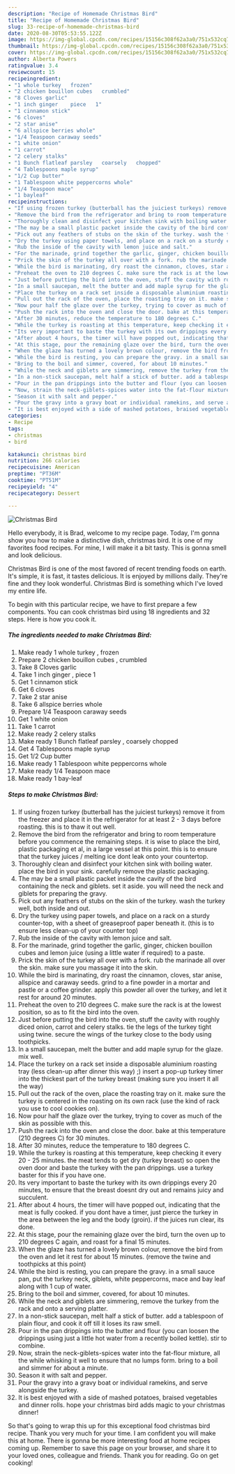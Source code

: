 ```yaml
---
description: "Recipe of Homemade Christmas Bird"
title: "Recipe of Homemade Christmas Bird"
slug: 33-recipe-of-homemade-christmas-bird
date: 2020-08-30T05:53:55.122Z
image: https://img-global.cpcdn.com/recipes/15156c308f62a3a0/751x532cq70/christmas-bird-recipe-main-photo.jpg
thumbnail: https://img-global.cpcdn.com/recipes/15156c308f62a3a0/751x532cq70/christmas-bird-recipe-main-photo.jpg
cover: https://img-global.cpcdn.com/recipes/15156c308f62a3a0/751x532cq70/christmas-bird-recipe-main-photo.jpg
author: Alberta Powers
ratingvalue: 3.4
reviewcount: 15
recipeingredient:
- "1 whole turkey   frozen"
- "2 chicken bouillon cubes   crumbled"
- "8 Cloves garlic"
- "1 inch ginger    piece   1"
- "1 cinnamon stick"
- "6 cloves"
- "2 star anise"
- "6 allspice berries whole"
- "1/4 Teaspoon caraway seeds"
- "1 white onion"
- "1 carrot"
- "2 celery stalks"
- "1 Bunch flatleaf parsley   coarsely   chopped"
- "4 Tablespoons maple syrup"
- "1/2 Cup butter"
- "1 Tablespoon white peppercorns whole"
- "1/4 Teaspoon mace"
- "1 bayleaf"
recipeinstructions:
- "If using frozen turkey (butterball has the juiciest turkeys) remove it from the freezer and place it in the refrigerator for at least 2 - 3 days before roasting. this is to thaw it out well."
- "Remove the bird from the refrigerator and bring to room temperature before you commence the remaining steps. it is wise to place the bird, plastic packaging et al, in a large vessel at this point. this is to ensure that the turkey juices / melting ice dont leak onto your countertop."
- "Thoroughly clean and disinfect your kitchen sink with boiling water. place the bird in your sink. carefully remove the plastic packaging."
- "The may be a small plastic packet inside the cavity of the bird containing the neck and giblets. set it aside. you will need the neck and giblets for preparing the gravy."
- "Pick out any feathers of stubs on the skin of the turkey. wash the turkey well, both inside and out."
- "Dry the turkey using paper towels, and place on a rack on a sturdy counter-top, with a sheet of greaseproof paper beneath it. (this is to ensure less clean-up of your counter top)"
- "Rub the inside of the cavity with lemon juice and salt."
- "For the marinade, grind together the garlic, ginger, chicken bouillon cubes and lemon juice (using a little water if required) to a paste."
- "Prick the skin of the turkey all over with a fork. rub the marinade all over the skin. make sure you massage it into the skin."
- "While the bird is marinating, dry roast the cinnamon, cloves, star anise, allspice and caraway seeds. grind to a fine powder in a mortar and pastle or a coffee grinder. apply this powder all over the turkey, and let it rest for around 20 minutes."
- "Preheat the oven to 210 degrees C. make sure the rack is at the lowest position, so as to fit the bird into the oven."
- "Just before putting the bird into the oven, stuff the cavity with roughly diced onion, carrot and celery stalks. tie the legs of the turkey tight using twine. secure the wings of the turkey close to the body using toothpicks."
- "In a small saucepan, melt the butter and add maple syrup for the glaze. mix well."
- "Place the turkey on a rack set inside a disposable aluminium roasting tray (less clean-up after dinner this way) ;) insert a pop-up turkey timer into the thickest part of the turkey breast (making sure you insert it all the way)"
- "Pull out the rack of the oven, place the roasting tray on it. make sure the turkey is centered in the roasting on its own rack (use the kind of rack you use to cool cookies on)."
- "Now pour half the glaze over the turkey, trying to cover as much of the skin as possible with this."
- "Push the rack into the oven and close the door. bake at this temperature (210 degrees C) for 30 minutes."
- "After 30 minutes, reduce the temperature to 180 degrees C."
- "While the turkey is roasting at this temperature, keep checking it every 20 - 25 minutes. the meat tends to get dry (turkey breast) so open the oven door and baste the turkey with the pan drippings. use a turkey baster for this if you have one."
- "Its very important to baste the turkey with its own drippings every 20 minutes, to ensure that the breast doesnt dry out and remains juicy and succulent."
- "After about 4 hours, the timer will have popped out, indicating that the meat is fully cooked. if you dont have a timer, just pierce the turkey in the area between the leg and the body (groin). if the juices run clear, its done."
- "At this stage, pour the remaining glaze over the bird, turn the oven up to 210 degrees C again, and roast for a final 15 minutes."
- "When the glaze has turned a lovely brown colour, remove the bird from the oven and let it rest for about 15 minutes. (remove the twine and toothpicks at this point)"
- "While the bird is resting, you can prepare the gravy. in a small sauce pan, put the turkey neck, giblets, white peppercorns, mace and bay leaf along with 1 cup of water."
- "Bring to the boil and simmer, covered, for about 10 minutes."
- "While the neck and giblets are simmering, remove the turkey from the rack and onto a serving platter."
- "In a non-stick saucepan, melt half a stick of butter. add a tablespoon of plain flour, and cook it off till it loses its raw smell."
- "Pour in the pan drippings into the butter and flour (you can loosen the drippings using just a little hot water from a recently boiled kettle). stir to combine."
- "Now, strain the neck-giblets-spices water into the fat-flour mixture, all the while whisking it well to ensure that no lumps form. bring to a boil and simmer for about a minute."
- "Season it with salt and pepper."
- "Pour the gravy into a gravy boat or individual ramekins, and serve alongside the turkey."
- "It is best enjoyed with a side of mashed potatoes, braised vegetables and dinner rolls. hope your christmas bird adds magic to your christmas dinner!"
categories:
- Recipe
tags:
- christmas
- bird

katakunci: christmas bird 
nutrition: 266 calories
recipecuisine: American
preptime: "PT36M"
cooktime: "PT51M"
recipeyield: "4"
recipecategory: Dessert

---
```



![Christmas Bird](https://img-global.cpcdn.com/recipes/15156c308f62a3a0/751x532cq70/christmas-bird-recipe-main-photo.jpg)

Hello everybody, it is Brad, welcome to my recipe page. Today, I'm gonna show you how to make a distinctive dish, christmas bird. It is one of my favorites food recipes. For mine, I will make it a bit tasty. This is gonna smell and look delicious.

Christmas Bird is one of the most favored of recent trending foods on earth. It's simple, it is fast, it tastes delicious. It is enjoyed by millions daily. They're fine and they look wonderful. Christmas Bird is something which I've loved my entire life.




To begin with this particular recipe, we have to first prepare a few components. You can cook christmas bird using 18 ingredients and 32 steps. Here is how you cook it.

<!--inarticleads1-->

##### The ingredients needed to make Christmas Bird:

1. Make ready 1 whole turkey ,  frozen
1. Prepare 2 chicken bouillon cubes ,  crumbled
1. Take 8 Cloves garlic
1. Take 1 inch ginger ,   piece   1
1. Get 1 cinnamon stick
1. Get 6 cloves
1. Take 2 star anise
1. Take 6 allspice berries whole
1. Prepare 1/4 Teaspoon caraway seeds
1. Get 1 white onion
1. Take 1 carrot
1. Make ready 2 celery stalks
1. Make ready 1 Bunch flatleaf parsley ,  coarsely   chopped
1. Get 4 Tablespoons maple syrup
1. Get 1/2 Cup butter
1. Make ready 1 Tablespoon white peppercorns whole
1. Make ready 1/4 Teaspoon mace
1. Make ready 1 bay-leaf




<!--inarticleads2-->

##### Steps to make Christmas Bird:

1. If using frozen turkey (butterball has the juiciest turkeys) remove it from the freezer and place it in the refrigerator for at least 2 - 3 days before roasting. this is to thaw it out well.
1. Remove the bird from the refrigerator and bring to room temperature before you commence the remaining steps. it is wise to place the bird, plastic packaging et al, in a large vessel at this point. this is to ensure that the turkey juices / melting ice dont leak onto your countertop.
1. Thoroughly clean and disinfect your kitchen sink with boiling water. place the bird in your sink. carefully remove the plastic packaging.
1. The may be a small plastic packet inside the cavity of the bird containing the neck and giblets. set it aside. you will need the neck and giblets for preparing the gravy.
1. Pick out any feathers of stubs on the skin of the turkey. wash the turkey well, both inside and out.
1. Dry the turkey using paper towels, and place on a rack on a sturdy counter-top, with a sheet of greaseproof paper beneath it. (this is to ensure less clean-up of your counter top)
1. Rub the inside of the cavity with lemon juice and salt.
1. For the marinade, grind together the garlic, ginger, chicken bouillon cubes and lemon juice (using a little water if required) to a paste.
1. Prick the skin of the turkey all over with a fork. rub the marinade all over the skin. make sure you massage it into the skin.
1. While the bird is marinating, dry roast the cinnamon, cloves, star anise, allspice and caraway seeds. grind to a fine powder in a mortar and pastle or a coffee grinder. apply this powder all over the turkey, and let it rest for around 20 minutes.
1. Preheat the oven to 210 degrees C. make sure the rack is at the lowest position, so as to fit the bird into the oven.
1. Just before putting the bird into the oven, stuff the cavity with roughly diced onion, carrot and celery stalks. tie the legs of the turkey tight using twine. secure the wings of the turkey close to the body using toothpicks.
1. In a small saucepan, melt the butter and add maple syrup for the glaze. mix well.
1. Place the turkey on a rack set inside a disposable aluminium roasting tray (less clean-up after dinner this way) ;) insert a pop-up turkey timer into the thickest part of the turkey breast (making sure you insert it all the way)
1. Pull out the rack of the oven, place the roasting tray on it. make sure the turkey is centered in the roasting on its own rack (use the kind of rack you use to cool cookies on).
1. Now pour half the glaze over the turkey, trying to cover as much of the skin as possible with this.
1. Push the rack into the oven and close the door. bake at this temperature (210 degrees C) for 30 minutes.
1. After 30 minutes, reduce the temperature to 180 degrees C.
1. While the turkey is roasting at this temperature, keep checking it every 20 - 25 minutes. the meat tends to get dry (turkey breast) so open the oven door and baste the turkey with the pan drippings. use a turkey baster for this if you have one.
1. Its very important to baste the turkey with its own drippings every 20 minutes, to ensure that the breast doesnt dry out and remains juicy and succulent.
1. After about 4 hours, the timer will have popped out, indicating that the meat is fully cooked. if you dont have a timer, just pierce the turkey in the area between the leg and the body (groin). if the juices run clear, its done.
1. At this stage, pour the remaining glaze over the bird, turn the oven up to 210 degrees C again, and roast for a final 15 minutes.
1. When the glaze has turned a lovely brown colour, remove the bird from the oven and let it rest for about 15 minutes. (remove the twine and toothpicks at this point)
1. While the bird is resting, you can prepare the gravy. in a small sauce pan, put the turkey neck, giblets, white peppercorns, mace and bay leaf along with 1 cup of water.
1. Bring to the boil and simmer, covered, for about 10 minutes.
1. While the neck and giblets are simmering, remove the turkey from the rack and onto a serving platter.
1. In a non-stick saucepan, melt half a stick of butter. add a tablespoon of plain flour, and cook it off till it loses its raw smell.
1. Pour in the pan drippings into the butter and flour (you can loosen the drippings using just a little hot water from a recently boiled kettle). stir to combine.
1. Now, strain the neck-giblets-spices water into the fat-flour mixture, all the while whisking it well to ensure that no lumps form. bring to a boil and simmer for about a minute.
1. Season it with salt and pepper.
1. Pour the gravy into a gravy boat or individual ramekins, and serve alongside the turkey.
1. It is best enjoyed with a side of mashed potatoes, braised vegetables and dinner rolls. hope your christmas bird adds magic to your christmas dinner!




So that's going to wrap this up for this exceptional food christmas bird recipe. Thank you very much for your time. I am confident you will make this at home. There is gonna be more interesting food at home recipes coming up. Remember to save this page on your browser, and share it to your loved ones, colleague and friends. Thank you for reading. Go on get cooking!
